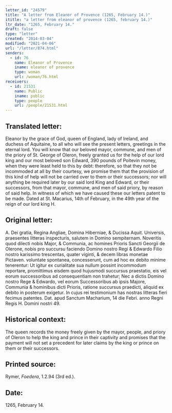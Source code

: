 ```yaml
---
letter_id: "24579"
title: "A letter from Eleanor of Provence (1265, February 14.)"
ititle: "a letter from eleanor of provence (1265, february 14.)"
ltr_date: "1265, February 14."
draft: false
type: "letter"
created: "2014-03-04"
modified: "2021-04-06"
url: "/letter/874.html"
senders:
  - id: 76
    name: Eleanor of Provence
    iname: eleanor of provence
    type: woman
    url: /woman/76.html
receivers:
  - id: 21531
    name: Public
    iname: public
    type: people
    url: /people/21531.html
---
```

<h2> Translated letter:</h2>Eleanor by the grace of God, queen of England, lady of Ireland, and duchess of Aquitaine, to all who will see the present letters, greetings in the eternal lord.
You will know that our beloved mayor, commune, and men of the priory of St. George of Oleron, freely granted us for the help of our lord king and our most beloved son Edward, 390 pounds of Poitevin money, when they were least held to this by debt:
therefore, so that they not be incommoded at all by their courtesy, we promise them that the provision of this kind of help will not be carried over to them or their successors;
nor will anything be required later by our said lord King and Edward, or their successors, from that mayor, commune, and men of said priory, by reason of said help.
In witness of which we have caused these our letters patent to be made.
Dated at St. Macarius, 14th of February, in the 49th year of the reign of our lord king H.
<h2 class="mt-4"> Original letter:</h2>A. Dei gratia, Regina Angliae, Domina Hiberniae, & Ducissa Aquit. Universis, praesentes litteras inspecturis, salutem in Domino sempiternam.
Noveritis quod dilecti nobis Major, & Communia, ac homines Prioris Sancti Georgii de Olerone, nobis pro succursu faciendo Domino nostro Regi & Edwardo Filio nostro karissimo trescentas, quater viginti, & decem libras monetae Pictaven. voluntate spontanea, concesserunt, cum ad hoc ex debito minime tenerentur:
Ut igitur ex curialitate sua nullum possint incommodum reportare, promittimus eisdem quod hujusmodi succursus praestatio, eis vel eorum successoribus ad consequentiam non trahetur;
Nec a dictis Domino nostro Rege & Edwardo, vel eorum Successoribus ab ipsis Majore, Communia & hominibus dicti Prioris, ratione succursus praedicti, aliquid ex debito in posterum exigetur.
In cujus rei testimonium has nostras litteras fieri fecimus patentes.
Dat. apud Sanctum Macharium, 14 die Febri. anno Regni Regis H. Domini nostri 49.
<h2 class="mt-4"> Historical context:</h2>The queen records the money freely given by the mayor, people, and priory of Oleron to help the king and prince in their captivity and promises that the payment will not set a precedent for later claims by the king or prince on them or their successors.
<h2 class="mt-4"> Printed source:</h2><p>Rymer, <em>Foedera</em>, 1.2.94 (3rd ed.).</p><h2 class="mt-4"> Date:</h2>1265, February 14.
